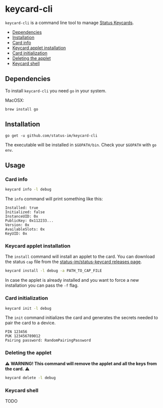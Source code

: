 # keycard-cli

`keycard-cli` is a command line tool to manage [Status Keycards](https://github.com/status-im/status-keycard).

* [Dependencies](#dependencies)
* [Installation](#installation)
* [Card info](#card-info)
* [Keycard applet installation](#keycard-applet-installation)
* [Card initialization](#card-initialization)
* [Deleting the applet](#deleting-the-applet)
* [Keycard shell](#keycard-shell)

## Dependencies

To install `keycard-cli` you need `go` in your system.

MacOSX:

`brew install go`

## Installation

`go get -u github.com/status-im/keycard-cli`

The executable will be installed in `$GOPATH/bin`.
Check your `$GOPATH` with `go env`.

## Usage

### Card info

```bash
keycard info -l debug
```

The `info` command will print something like this:

```
Installed: true
Initialized: false
InstanceUID: 0x
PublicKey: 0x112233...
Version: 0x
AvailableSlots: 0x
KeyUID: 0x
```
### Keycard applet installation

The `install` command will install an applet to the card.
You can download the status `cap` file from the [status-im/status-keycard releases page](https://github.com/status-im/status-keycard/releases).

```bash
keycard install -l debug -a PATH_TO_CAP_FILE
```

In case the applet is already installed and you want to force a new installation you can pass the `-f` flag.


### Card initialization


```bash
keycard init -l debug
```

The `init` command initializes the card and generates the secrets needed to pair the card to a device.

```
PIN 123456
PUK 123456789012
Pairing password: RandomPairingPassword
```

### Deleting the applet

:warning: **WARNING! This command will remove the applet and all the keys from the card.** :warning:

```bash
keycard delete -l debug
```

### Keycard shell
TODO
